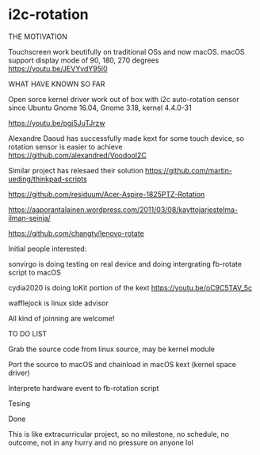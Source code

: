 # i2c-rotation
THE MOTIVATION 

Touchscreen work beutifully on traditional OSs and now macOS. macOS support display mode of 90, 180, 270 degrees
https://youtu.be/JEVYvdY95l0

WHAT HAVE KNOWN SO FAR

Open sorce kernel driver work out of box with i2c auto-rotation sensor since Ubuntu Gnome 16.04, Gnome 3.18, kernel 4.4.0-31 

https://youtu.be/pgj5JuTJrzw

Alexandre Daoud has successfully made kext for some touch device, so rotation sensor is easier to achieve  
https://github.com/alexandred/VoodooI2C

Similar project has relesaed their solution
https://github.com/martin-ueding/thinkpad-scripts

https://github.com/residuum/Acer-Aspire-1825PTZ-Rotation

https://aaporantalainen.wordpress.com/2011/03/08/kayttojarjestelma-ilman-seinia/

https://github.com/changty/lenovo-rotate

Initial people interested:

sonvirgo is doing testing on real device and doing intergrating fb-rotate script to macOS

cydia2020 is doing IoKit portion of the kext
https://youtu.be/oC9C5TAV_5c

wafflejock is linux side advisor 

All kind of joinning are welcome!

TO DO LIST

Grab the source code from linux source, may be kernel module

Port the source to macOS and chainload in macOS kext (kernel space driver)

Interprete hardware event to fb-rotation script

Tesing

Done

This is like extracurricular project, so no milestone, no schedule, no outcome, not in any hurry and no pressure on anyone lol
